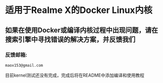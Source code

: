 # 适用于Realme X的Docker Linux内核
## 如果在使用Docker或编译内核过程中出现问题，请在搜索引擎中寻找错误的解决方案，并反馈我们
### 反馈邮箱:
```
maox153@gmail.com
```

目前kernel测试还没有完成，完成后将在README中添加编译和使用教程
